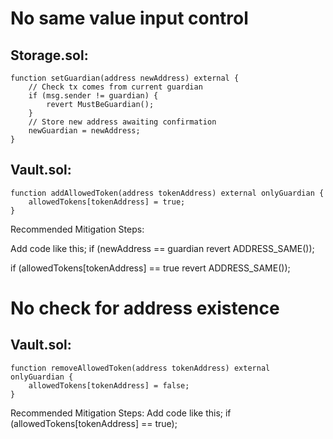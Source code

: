 # No same value input control
## Storage.sol:
	function setGuardian(address newAddress) external {
		// Check tx comes from current guardian
		if (msg.sender != guardian) {
			revert MustBeGuardian();
		}
		// Store new address awaiting confirmation
		newGuardian = newAddress;
	}
## Vault.sol:
	function addAllowedToken(address tokenAddress) external onlyGuardian {
		allowedTokens[tokenAddress] = true;
	}



Recommended Mitigation Steps:

Add code like this; if (newAddress == guardian revert ADDRESS_SAME()); 

 if (allowedTokens[tokenAddress] == true revert ADDRESS_SAME()); 

# No check for address existence
## Vault.sol:
	function removeAllowedToken(address tokenAddress) external onlyGuardian {
		allowedTokens[tokenAddress] = false;
	}

Recommended Mitigation Steps:
Add code like this; if (allowedTokens[tokenAddress] == true); 
